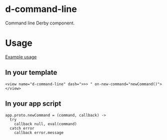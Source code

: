 d-command-line
==================

Command line Derby component.

# Usage
[Example usage](http://github.com/icalimen/derby-examples/cmd)

## In your template
```
<view name="d-command-line" dash=">>> " on-new-command="newCommand()"></view>
```
## In your app script
```
app.proto.newCommand = (command, callback) ->
  try
    callback null, eval(command)
  catch error
    callback error.message
```